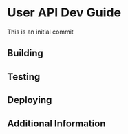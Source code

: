 # User API Dev Guide
This is an initial commit

## Building

## Testing

## Deploying

## Additional Information